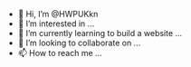 - 👋 Hi, I’m @HWPUKkn
- 👀 I’m interested in ...
- 🌱 I’m currently learning to build a website ...
- 💞️ I’m looking to collaborate on ...
- 📫 How to reach me ...

<!---
HWPUKkn/HWPUKkn is a ✨ special ✨ repository because its `README.md` (this file) appears on your GitHub profile.
You can click the Preview link to take a look at your changes.
--->
